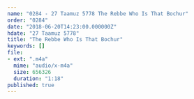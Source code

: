 ```yaml
---
name: "0284 - 27 Taamuz 5778 The Rebbe Who Is That Bochur"
order: "0284"
date: "2018-06-20T14:23:00.000000Z"
hdate: "27 Taamuz 5778"
title: "The Rebbe Who Is That Bochur"
keywords: []
file:
- ext: ".m4a"
  mime: "audio/x-m4a"
  size: 656326
  duration: "1:18"
published: true
---
```


